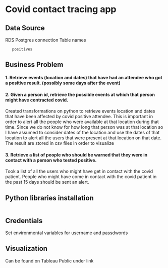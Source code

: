 # Covid contact tracing app

## Data Source

RDS Postgres connection
Table names
```attendance
   positives
 ``` 
   
## Business Problem
#### 1. Retrieve events (location and dates) that have had an attendee who got a positive result. (possibly some days after the event)
#### 2. Given a person id, retrieve the possible events at which that person might have contracted covid. 

Created transformations on python to retrieve events location and dates that have been affected by covid positive attendee. This is important in order to alert all the people who were available at that location during that time. Since we do not know for how long that person was at that location so I have assumed to consider dates of the location and use the dates of that location to alert all the users that were present at that location on that date. The result are stored in csv files in order to visualize


#### 3. Retrieve a list of people who should be warned that they were in contact with a person who tested positive.
Took a list of all the users who might have get in contact with the covid patient. People who might have come in contact with the covid patient in the past 15 days should be sent an alert.

## Python libraries installation
```pip install psycopg2-binary
```

## Credentials
Set environmental variables for username and passdwords

## Visualization

Can be found on Tableau Public under link

```https://public.tableau.com/profile/akarshika.lowe#!/vizhome/CovidApp/Dashboard1?publish=yes
```
